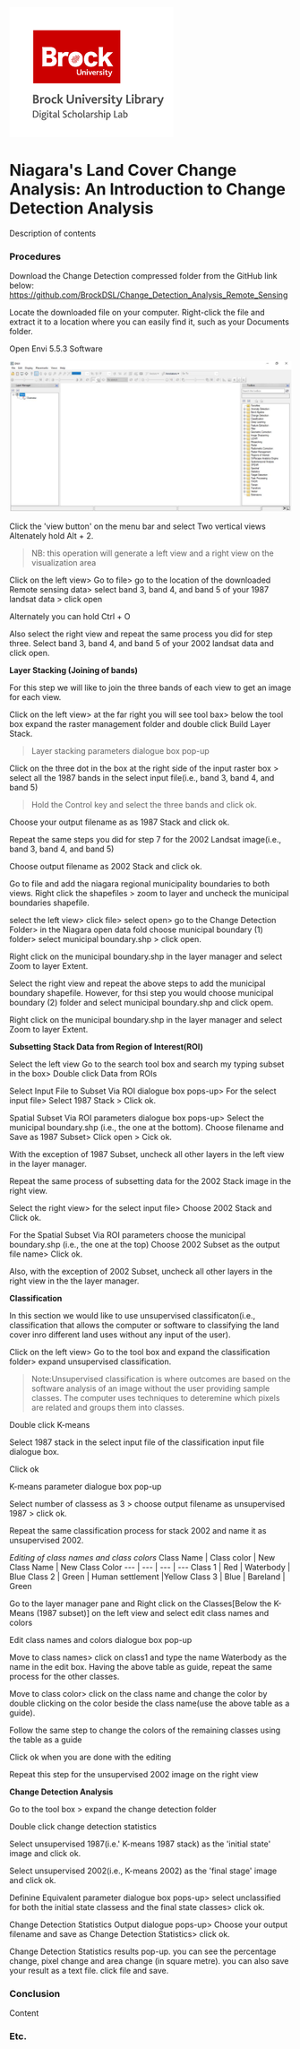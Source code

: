 ![DSL Logo][dsllogo]


#  Niagara's Land Cover Change Analysis: An Introduction to Change Detection Analysis
Description of contents

### Procedures

Download the Change Detection compressed folder from the GitHub link below:
https://github.com/BrockDSL/Change_Detection_Analysis_Remote_Sensing

Locate the downloaded file on your computer. Right-click the file and extract it to a location where you can easily find it, such as your Documents folder.

Open Envi 5.5.3 Software

![ Envi 5.5.3 Visualization view][logo1]

Click the 'view button' on the menu bar and select Two vertical views 
Altenately hold Alt + 2.


> NB: this operation will generate a left view and a right view on the visualization area 


Click on the left view> Go to file> go to the location of the downloaded Remote sensing data> select band 3, band 4, and band 5 of your 1987 landsat data > click open

Alternately you can hold Ctrl + O

Also select the right view and repeat the same process you did for step three. Select band 3, band 4, and band 5 of your 2002 landsat data and click open.

**Layer Stacking (Joining of bands)**

For this step  we will like to join the three bands  of each view to get an image for each view.

Click on the left view> at the far right you will see tool bax> below the tool box expand the raster management folder and double click Build Layer Stack.

> Layer stacking  parameters dialogue box pop-up

Click on the three dot in the box at the right side of the input raster box > select all the 1987 bands in the select input file(i.e., band 3, band 4, and band 5)

> Hold the Control key and select the three bands and click ok.

Choose your output filename as as 1987 Stack and click ok.


Repeat the same steps you did for step 7 for the 2002 Landsat image(i.e., band 3, band 4, and band 5)

Choose output filename as 2002 Stack and click ok.


Go to file and add the niagara regional municipality boundaries to both views. Right click the shapefiles > zoom to layer and uncheck the municipal boundaries shapefile.

select the left view> click file> select open> go to the Change Detection Folder> in the Niagara open data fold choose municipal boundary (1) folder> select municipal boundary.shp > click open.

Right click on the municipal boundary.shp in the layer manager and select Zoom to layer Extent.

Select the right view and repeat the above steps to add the municipal boundary shapefile. However, for thsi step you would choose municipal boundary (2) folder and select municipal boundary.shp and click opem. 

Right click on the municipal boundary.shp in the layer manager and select Zoom to layer Extent.

**Subsetting  Stack Data from Region of Interest(ROI)**

Select the left view
Go to the search tool box and search my typing subset in the box> Double click Data from ROIs

Select Input File to Subset Via ROI dialogue box pops-up> For the select input file> Select 1987 Stack > Click ok.

Spatial Subset Via ROI parameters dialogue box pops-up> Select the municipal boundary.shp (i.e., the one at the bottom). 
Choose filename and Save as 1987 Subset> Click open > Cick ok.


With the exception of 1987 Subset, uncheck all other layers in the left view in the layer manager.


Repeat the same process of subsetting data for the 2002 Stack image in the right view.

Select the right view> for the select input file> Choose 2002 Stack and Click ok.

For the Spatial Subset Via ROI parameters  choose the municipal boundary.shp (i.e., the one at the top)
Choose 2002 Subset as the output file name> Click ok.

Also, with the exception of 2002 Subset, uncheck all other layers in the right view in the the layer manager.


**Classification**

In this section we would like to use unsupervised classificaton(i.e., classification that allows the computer or software to classifying the land cover inro different land uses without any input of the user).

Click on the left view> Go to the tool box and expand the classification folder> expand unsupervised classification.


>Note:Unsupervised classification is where outcomes are based on the software analysis of an image without the user providing sample classes. The computer uses techniques to deteremine which pixels are related and groups them into classes.

Double click K-means

Select 1987 stack in the select input file of the classification input file dialogue box.

Click ok

K-means parameter dialogue box pop-up

Select number of classess as 3 > choose output filename as unsupervised 1987 > click ok.

Repeat the same classification process for stack 2002 and name it as unsupervised 2002.


*Editing of class names and class colors*
Class Name |	Class color | New Class Name  | New Class Color
--- | --- | --- | ---
Class 1 |	Red | Waterbody | Blue
Class 2 |	Green | Human settlement |Yellow
Class 3 |	Blue | Bareland | Green

Go to the layer manager pane and Right click on the Classes[Below the K-Means (1987 subset)] on the left view and select edit class names and colors

Edit class names and colors dialogue box pop-up

Move to class names> click on class1 and type the name Waterbody as the name in the edit box.
Having the above table as guide, repeat the same process for the other classes.

Move to class color> click on the class name and change the color by double clicking on the color beside the class name(use the above table as a guide).

Follow the same step to change the colors of the remaining classes using the table as a guide

Click ok when you are done with the editing



Repeat this step for the unsupervised 2002 image on the right view



**Change Detection Analysis**

Go to the tool box > expand the change detection folder

Double click change detection statistics

Select unsupervised 1987(i.e.' K-means 1987 stack) as the 'initial state' image and click ok.

Select unsupervised 2002(i.e., K-means 2002) as the 'final stage' image and click ok.

Definine Equivalent parameter dialogue box pops-up> select unclassified for both the initial state classess and the final state classes> click ok.

Change Detection Statistics Output dialogue pops-up> Choose your output filename and save as Change Detection Statistics> click ok.


Change Detection Statistics results pop-up. you can see the percentage change, pixel change and area change (in square metre). you can also save your result as a text file. click file and save.


### Conclusion

Content

### Etc.
 
 
 









<!--- Please use reference style images so that it is easier to update pictures later --->

[dsllogo]: dsl_logo.png
[logo1]: logo1.png
